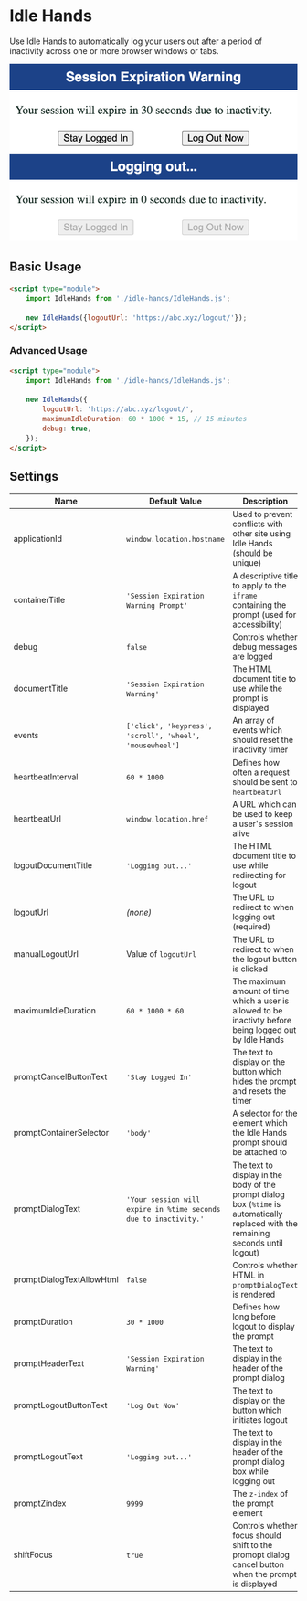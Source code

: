 # Idle Hands

Use Idle Hands to automatically log your users out after a period of inactivity
across one or more browser windows or tabs.

![Idle Hands dialog](preview.png)
![Idle Hands logging out dialog](logging-out-preview.png)

## Basic Usage

```html
<script type="module">
    import IdleHands from './idle-hands/IdleHands.js';

    new IdleHands({logoutUrl: 'https://abc.xyz/logout/'});
</script>
```

### Advanced Usage

```html
<script type="module">
    import IdleHands from './idle-hands/IdleHands.js';

    new IdleHands({
        logoutUrl: 'https://abc.xyz/logout/',
        maximumIdleDuration: 60 * 1000 * 15, // 15 minutes
        debug: true,
    });
</script>
```

## Settings

| Name                        | Default Value                                                    | Description                                                                                                                          |
|-----------------------------|------------------------------------------------------------------|--------------------------------------------------------------------------------------------------------------------------------------|
| applicationId               | `window.location.hostname`                                       | Used to prevent conflicts with other site using Idle Hands (should be unique)                                                        |
| containerTitle              | `'Session Expiration Warning Prompt'`                            | A descriptive title to apply to the `iframe` containing the prompt (used for accessibility)                                          |
| debug                       | `false`                                                          | Controls whether debug messages are logged                                                                                           |
| documentTitle               | `'Session Expiration Warning'`                                   | The HTML document title to use while the prompt is displayed                                                                         |
| events                      | `['click', 'keypress', 'scroll', 'wheel', 'mousewheel']`         | An array of events which should reset the inactivity timer                                                                           |
| heartbeatInterval           | `60 * 1000`                                                      | Defines how often a request should be sent to `heartbeatUrl`                                                                         |
| heartbeatUrl                | `window.location.href`                                           | A URL which can be used to keep a user's session alive                                                                               |
| logoutDocumentTitle         | `'Logging out...'`                                               | The HTML document title to use while redirecting for logout                                                                          |
| logoutUrl                   | *(none)*                                                         | The URL to redirect to when logging out (required)                                                                                   |
| manualLogoutUrl             | Value of `logoutUrl`                                             | The URL to redirect to when the logout button is clicked                                                                             |
| maximumIdleDuration         | `60 * 1000 * 60`                                                 | The maximum amount of time which a user is allowed to be inactivty before being logged out by Idle Hands                             |
| promptCancelButtonText      | `'Stay Logged In'`                                               | The text to display on the button which hides the prompt and resets the timer                                                        |
| promptContainerSelector     | `'body'`                                                         | A selector for the element which the Idle Hands prompt should be attached to                                                         |
| promptDialogText            | `'Your session will expire in %time seconds due to inactivity.'` | The text to display in the body of the prompt dialog box (`%time` is automatically replaced with the remaining seconds until logout) |
| promptDialogTextAllowHtml   | `false`                                                          | Controls whether HTML in `promptDialogText` is rendered                                                                              |
| promptDuration              | `30 * 1000`                                                      | Defines how long before logout to display the prompt                                                                                 |
| promptHeaderText            | `'Session Expiration Warning'`                                   | The text to display in the header of the prompt dialog                                                                               |
| promptLogoutButtonText      | `'Log Out Now'`                                                  | The text to display on the button which initiates logout                                                                             |
| promptLogoutText            | `'Logging out...'`                                               | The text to display in the header of the prompt dialog box while logging out                                                         |
| promptZindex                | `9999`                                                           | The `z-index` of the prompt element                                                                                                  |
| shiftFocus                  | `true`                                                           | Controls whether focus should shift to the promopt dialog cancel button when the prompt is displayed                                 |
